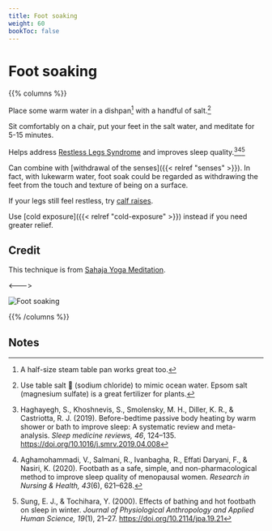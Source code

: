 ```yaml
---
title: Foot soaking
weight: 60
bookToc: false
---
```


# Foot soaking

{{% columns %}}

Place some warm water in a dishpan[^pan] with a handful of salt.[^salt]

Sit comfortably on a chair, put your feet in the salt water,
and meditate for 5-15 minutes.

Helps address [Restless Legs Syndrome](https://www.ninds.nih.gov/health-information/patient-caregiver-education/fact-sheets/restless-legs-syndrome-fact-sheet) and improves sleep quality.[^haghayegh2019][^aghamohammadi2020][^sung2000]

Can combine with [withdrawal of the senses]({{< relref "senses"  >}}).
In fact, with lukewarm water, foot soak could be regarded as
withdrawing the feet from the touch and texture of being on a surface.

If your legs still feel restless, try [calf raises](https://www.youtube.com/watch?v=-M4-G8p8fmc).

Use [cold exposure]({{< relref "cold-exposure"  >}}) instead if you need greater relief.

## Credit

This technique is from [Sahaja Yoga Meditation](https://us.sahajayoga.org/).

<--->

![Foot soaking](foot-soak.png)

{{% /columns %}}

## Notes

[^pan]: A half-size steam table pan works great too.

[^salt]: Use table salt 🧂 (sodium chloride) to mimic ocean water. Epsom salt (magnesium
sulfate) is a great fertilizer for plants.

[^haghayegh2019]: Haghayegh, S., Khoshnevis, S., Smolensky, M. H., Diller, K. R., & Castriotta, R. J. (2019). Before-bedtime passive body heating by warm shower or bath to improve sleep: A systematic review and meta-analysis. *Sleep medicine reviews, 46*, 124–135. https://doi.org/10.1016/j.smrv.2019.04.008

[^aghamohammadi2020]: Aghamohammadi, V., Salmani, R., Ivanbagha, R., Effati Daryani, F., & Nasiri, K. (2020). Footbath as a safe, simple, and non-pharmacological method to improve sleep quality of menopausal women. *Research in Nursing & Health, 43*(6), 621–628.

[^sung2000]: Sung, E. J., & Tochihara, Y. (2000). Effects of bathing and hot footbath on sleep in winter. *Journal of Physiological Anthropology and Applied Human Science, 19*(1), 21–27. https://doi.org/10.2114/jpa.19.21
